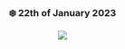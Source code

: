  <div align='center'>
 
### ❄️ 22th of January 2023

![](https://media.tenor.com/Xf_PZVtHpSgAAAAC/anime-typing.gif)

 </div>
